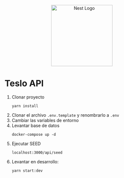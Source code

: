<p align="center">
  <a href="http://nestjs.com/" target="blank"><img src="https://nestjs.com/img/logo-small.svg" width="200" alt="Nest Logo" /></a>
</p>

# Teslo API
1. Clonar proyecto
    ```
    yarn install
    ```
2. Clonar el archivo ``.env.template`` y renombrarlo a ``.env``
3. Cambiar las variables de entorno
4. Levantar base de datos
    ```
    docker-compose up -d
    ```
5. Ejecutar SEED
   ```
   localhost:3000/api/seed
   ```
6. Levantar en desarrollo: 
    ```
    yarn start:dev
    ```